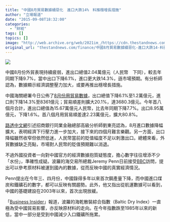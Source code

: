 ```yaml
---
title: "中國8月貿易數據續惡化　進口大跌14%　料推穩增長措施"
author: "立場報道"
date: "2015-09-08T18:32:00"
categories:
  - "財經"
tags: []
topics: []
image: "http://web.archive.org/web/2021im_/https://cdn.thestandnews.com/media/photos/cache/export-11_wkZLP_1200x0.png"
original_url: "thestandnews.com/finance/中國8月貿易數據續惡化-進口大跌14-料要推穩增長措施"
---
```

![](http://web.archive.org/web/2021im_/https://cdn.thestandnews.com/media/photos/cache/export-11_wkZLP_1200x0.png)

中國8月份外貿表現持續疲弱，進出口總值2.04萬億元（人民幣　下同），較去年同期下降9.7%，當中出口下降6.1%，進口更大跌14.3%，遜市場預期。有分析師認為，數據顯示經濟調整壓力加大，或要再推出穩增長措施。

中國海關總署今日公佈了[8月份用貿易數據](http://web.archive.org/web/20210629054528/http://www.customs.gov.cn/publish/portal0/tab49564/info772236.htm)，出口總值下降6.1%至1.2萬億元，進口則下降14.3%至8361億元；貿易順差則擴大20.1%，達3680.3億元。今年首八個月合計，進出口總值為15.67萬億元人民幣，比去年同期下降7.7%。出口8.95萬億元，下降1.6%。首八個月用貿易順差達2.23萬億元，擴大80.8%。 

[路透中文網](http://web.archive.org/web/20210629054528/http://cn.reuters.com/article/2015/09/08/rmb-cnh-idCNKCS0R80YS20150908)引述招商銀行同​​業金融總部高級分析師劉東亮認為，8月進口數據降幅擴大，表明經濟下行壓力進一步加大，接下來的四個月難言樂觀。另一方面，出口降幅雖然收窄但依然低迷，人民幣當前的貶值幅度不足以刺激出口。總體來看，外貿數據缺乏亮點，市場對人民幣的貶值預期難以消退。

不過外國投資者一向對中國官方的經濟數據抱質疑態度，擔心數字往往增添不少「水份」，準確性成疑。波羅的海交易所總裁Jeremy Penn日前接受[BBC](http://web.archive.org/web/20210629054528/http://www.bbc.com/news/live/business-34153550)訪問，提出可以參考原材料被運到國內的數據，從而反映中國的真實經濟情況。

Penn提出在今年三、四月份，中國錄得多年以來首次鋼產量下降，而中國進口煤炭和鐵礦石的數字，都可以反映有關趨勢。此外，他又指出從航運數據可以看到，中國的基礎建設在2003年以來，首次出現放緩。

「[Business Insider](http://web.archive.org/web/20210629054528/http://www.businessinsider.com/china-economy-economic-data-accuracy-and-shipping-2015-9?utm_content=bufferd6309&utm_medium=social&utm_source=facebook.com&utm_campaign=buffer)」報道，波羅的海乾散裝綜合指數（Baltic Dry Index）一直極為受中國貿易影響，亦反映原材料的走向。在今年指數跌至1985年以來的新低，當中一部分是受到中國減少入口鐵礦所拖累。